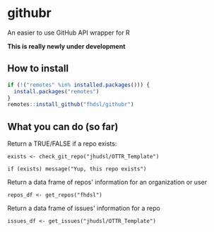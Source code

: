 # githubr

An easier to use GitHub API wrapper for R

**This is really newly under development**

## How to install

``` r
if (!("remotes" %in% installed.packages())) {
  install.packages("remotes")
}
remotes::install_github("fhdsl/githubr")
```

## What you can do (so far)

Return a TRUE/FALSE if a repo exists:
```
exists <- check_git_repo("jhudsl/OTTR_Template")

if (exists) message("Yup, this repo exists")
```

Return a data frame of repos' information for an organization or user
```
repos_df <- get_repos("fhdsl")
```

Return a data frame of issues' information for a repo
```
issues_df <- get_issues("jhudsl/OTTR_Template")
```
